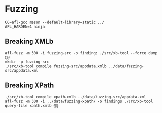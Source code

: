 Fuzzing
=======

    CC=afl-gcc meson --default-library=static ../
    AFL_HARDEN=1 ninja

Breaking XMLb
-------------

    afl-fuzz -m 300 -i fuzzing-src -o findings ./src/xb-tool --force dump @@
    mkdir -p fuzzing-src
    ./src/xb-tool compile fuzzing-src/appdata.xmlb ../data/fuzzing-src/appdata.xml

Breaking XPath
--------------

    ./src/xb-tool compile xpath.xmlb ../data/fuzzing-src/appdata.xml
    afl-fuzz -m 300 -i ../data/fuzzing-xpath/ -o findings ./src/xb-tool query-file xpath.xmlb @@
